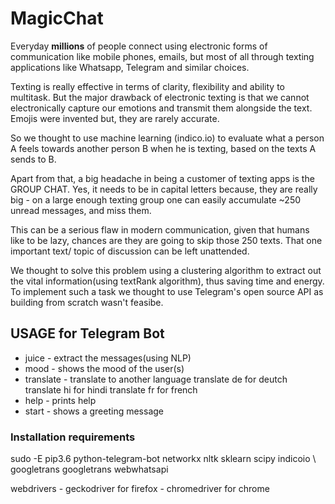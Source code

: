 # MagicChat

Everyday **millions** of people connect using electronic forms of communication like mobile phones, emails, but most of all through texting applications like Whatsapp, Telegram and similar choices.

Texting is really effective in terms of clarity, flexibility and ability to multitask. But the major drawback of electronic texting is that we cannot electronically capture our emotions and transmit them alongside the text.
Emojis were invented but, they are rarely accurate.

So we thought to use machine learning (indico.io) to evaluate what a person A feels towards another person B when he is texting, based on the texts A sends to B.

Apart from that, a big headache in being a customer of texting apps is the GROUP CHAT. Yes, it needs to be in capital letters because, they are really big - on a large enough texting group one can easily accumulate ~250 unread messages, and miss them.

This can be a serious flaw in modern communication, given that humans like to be lazy, chances are they are going to skip those 250 texts. That one important text/ topic of discussion can be left unattended.

We thought to solve this problem using a clustering algorithm to extract out the vital information(using textRank algorithm), thus saving time and energy.
To implement such a task we thought to use Telegram's open source API as building from scratch wasn't feasibe.

## USAGE for Telegram Bot
+ juice - extract the messages(using NLP)
+ mood - shows the mood of the user(s)
+ translate - translate to another language
       translate de for deutch
       translate hi for hindi
       translate fr for french
+ help - prints help
+ start - shows a greeting message

### Installation requirements
sudo -E pip3.6 python-telegram-bot networkx nltk sklearn scipy indicoio \ googletrans googletrans webwhatsapi

webdrivers
       - geckodriver for firefox
       - chromedriver for chrome
